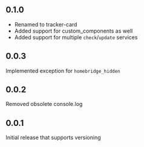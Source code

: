 ## 0.1.0
- Renamed to tracker-card
- Added support for custom_components as well
- Added support for multiple `check`/`update` services

## 0.0.3
Implemented exception for `homebridge_hidden`

## 0.0.2
Removed obsolete console.log

## 0.0.1
Initial release that supports versioning